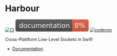 # Harbour

[![CI](https://github.com/philprime/Harbour/workflows/Build,%20Lint%20&%20Test/badge.svg)](https://github.com/philprime/Harbour/actions)
[![Documentation](https://raw.githubusercontent.com/philprime/Harbour/gh-pages/badge.svg)](https://philprime.github.io/Harbour/)
[![codecov](https://codecov.io/gh/philprime/Harbour/branch/main/graph/badge.svg)](https://codecov.io/gh/philprime/Harbour)

Cross-Plattform Low-Level Sockets in Swift

* [Documentation](https://philprime.github.io/Harbour/)
